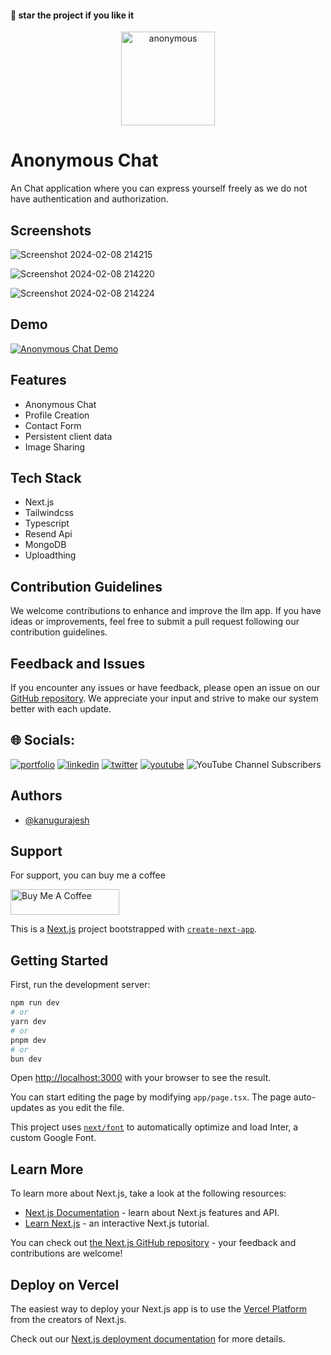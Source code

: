 #### 🌟 star the project if you like it

<div align=center>
  <img src="https://github.com/kanugurajesh/Multi-Chat-App/assets/77529419/85fceb43-a565-45f0-be08-00b227cc5a8e" alt="anonymous" width=150 height=150>
</div>

# Anonymous Chat

An Chat application where you can express yourself freely as we do not have authentication and authorization.

## Screenshots

![Screenshot 2024-02-08 214215](https://github.com/kanugurajesh/Anonymous-Chat/assets/77529419/13680b35-d1bf-4795-b30d-8bcb6f489bd1)

![Screenshot 2024-02-08 214220](https://github.com/kanugurajesh/Anonymous-Chat/assets/77529419/bc428ddd-270b-45ad-9536-1ef11b868399)

![Screenshot 2024-02-08 214224](https://github.com/kanugurajesh/Anonymous-Chat/assets/77529419/c379a026-0b97-4d5b-8aaa-064ffc5c9eff)

## Demo

[![Anonymous Chat Demo](https://img.youtube.com/vi/fK2aoCrmUWc/0.jpg)](https://www.youtube.com/watch?v=fK2aoCrmUWc)

## Features

- Anonymous Chat
- Profile Creation
- Contact Form
- Persistent client data
- Image Sharing

## Tech Stack

- Next.js
- Tailwindcss
- Typescript
- Resend Api
- MongoDB
- Uploadthing

## Contribution Guidelines

We welcome contributions to enhance and improve the llm app. If you have ideas or improvements, feel free to submit a pull request following our contribution guidelines.

## Feedback and Issues

If you encounter any issues or have feedback, please open an issue on our [GitHub repository](https://github.com/kanugurajesh/LearnForge/issues). We appreciate your input and strive to make our system better with each update.

## 🌐 Socials:
[![portfolio](https://img.shields.io/badge/my_portfolio-000?style=for-the-badge&logo=ko-fi&logoColor=white)](https://rajeshportfolio.me/)
[![linkedin](https://img.shields.io/badge/linkedin-0A66C2?style=for-the-badge&logo=linkedin&logoColor=white)](https://www.linkedin.com/in/rajesh-kanugu-aba8a3254/)
[![twitter](https://img.shields.io/badge/twitter-1DA1F2?style=for-the-badge&logo=twitter&logoColor=white)](https://twitter.com/exploringengin1)
[![youtube](https://img.shields.io/badge/YouTube-red?style=for-the-badge&logo=youtube&logoColor=white)](https://youtube.com/@RajeshCoder)
![YouTube Channel Subscribers](https://img.shields.io/youtube/channel/subscribers/UCK8JZ6oQY32SQO3ohLWkuxw)
  
## Authors

- [@kanugurajesh](https://github.com/kanugurajesh)

## Support

For support, you can buy me a coffee

<a href="https://www.buymeacoffee.com/kanugurajen" target="_blank"><img src="https://cdn.buymeacoffee.com/buttons/default-orange.png" alt="Buy Me A Coffee" height="41" width="174"></a>

This is a [Next.js](https://nextjs.org/) project bootstrapped with [`create-next-app`](https://github.com/vercel/next.js/tree/canary/packages/create-next-app).

## Getting Started

First, run the development server:

```bash
npm run dev
# or
yarn dev
# or
pnpm dev
# or
bun dev
```

Open [http://localhost:3000](http://localhost:3000) with your browser to see the result.

You can start editing the page by modifying `app/page.tsx`. The page auto-updates as you edit the file.

This project uses [`next/font`](https://nextjs.org/docs/basic-features/font-optimization) to automatically optimize and load Inter, a custom Google Font.

## Learn More

To learn more about Next.js, take a look at the following resources:

- [Next.js Documentation](https://nextjs.org/docs) - learn about Next.js features and API.
- [Learn Next.js](https://nextjs.org/learn) - an interactive Next.js tutorial.

You can check out [the Next.js GitHub repository](https://github.com/vercel/next.js/) - your feedback and contributions are welcome!

## Deploy on Vercel

The easiest way to deploy your Next.js app is to use the [Vercel Platform](https://vercel.com/new?utm_medium=default-template&filter=next.js&utm_source=create-next-app&utm_campaign=create-next-app-readme) from the creators of Next.js.

Check out our [Next.js deployment documentation](https://nextjs.org/docs/deployment) for more details.
